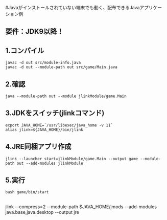 #Javaがインストールされていない端末でも動く、配布できるJavaアプリケーション例
## 要件：JDK9以降！

## 1.コンパイル
```
javac -d out src/module-info.java
javac -d out --module-path out src/game/Main.java
```
## 2.確認
```
java --module-path out --module jlinkModule/game.Main
```
## 3.JDKをスイッチ(jlinkコマンド)
```
export JAVA_HOME=`/usr/libexec/java_home -v 11`
alias jlink=${JAVA_HOME}/bin/jlink
```
## 4.JRE同梱アプリ作成
```
jlink --launcher start=jlinkModule/game.Main --output game --module-path out --add-modules jlinkModule
```
## 5.実行
```
bash game/bin/start
```

##
jlink --compress=2 --module-path $JAVA_HOME/jmods --add-modules java.base,java.desktop --output jre
